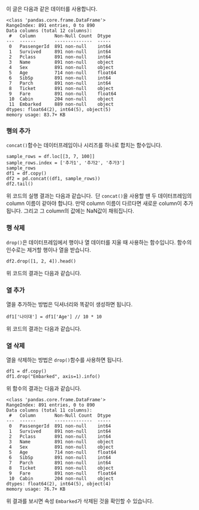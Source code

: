 <p>이 글은 다음과 같은 데이터를 사용합니다.</p>
<pre><code>&lt;class 'pandas.core.frame.DataFrame'&gt;
RangeIndex: 891 entries, 0 to 890
Data columns (total 12 columns):
 #   Column       Non-Null Count  Dtype  
---  ------       --------------  -----  
 0   PassengerId  891 non-null    int64  
 1   Survived     891 non-null    int64  
 2   Pclass       891 non-null    int64  
 3   Name         891 non-null    object 
 4   Sex          891 non-null    object 
 5   Age          714 non-null    float64
 6   SibSp        891 non-null    int64  
 7   Parch        891 non-null    int64  
 8   Ticket       891 non-null    object 
 9   Fare         891 non-null    float64
 10  Cabin        204 non-null    object 
 11  Embarked     889 non-null    object 
dtypes: float64(2), int64(5), object(5)
memory usage: 83.7+ KB</code></pre><h3 id="행의-추가">행의 추가</h3>
<p><code>concat()</code>함수는 데이터프레임이나 시리즈를 하나로 합치는 함수입니다.</p>
<pre><code class="language-python">sample_rows = df.loc[[3, 7, 100]]
sample_rows.index = ['추가1', '추가2', '추가3']
sample_rows
df1 = df.copy()
df2 = pd.concat((df1, sample_rows)) 
df2.tail()</code></pre>
<p>위 코드의 실행 결과는 다음과 같습니다.
<img alt="" src="https://velog.velcdn.com/images/1113mj/post/09c4020b-9fee-4c29-85f2-e494b5bb338c/image.png" />
단 <code>concat()</code>을 사용할 땐 두 데이터프레임의 column 이름이 같아야 합니다. 만약 column 이름이 다르다면 새로운 column이 추가됩니다. 그리고 그 column의 값에는 NaN값이 채워집니다.</p>
<h3 id="행-삭제">행 삭제</h3>
<p><code>drop()</code>은 데이터프레임에서 행이나 열 데이터를 지울 때 사용하는 함수입니다. 함수의 인수로는 제거할 행이나 열을 받습니다.</p>
<pre><code class="language-python">df2.drop([1, 2, 4]).head()</code></pre>
<p>위 코드의 결과는 다음과 같습니다.
<img alt="" src="https://velog.velcdn.com/images/1113mj/post/eba86375-d991-4ac9-aefd-4af523a52081/image.png" /></p>
<h3 id="열-추가">열 추가</h3>
<p>열을 추가하는 방법은 딕셔너리와 똑같이 생성하면 됩니다.</p>
<pre><code class="language-python">df1['나이대'] = df1['Age'] // 10 * 10 </code></pre>
<p>위 코드의 결과는 다음과 같습니다.
<img alt="" src="https://velog.velcdn.com/images/1113mj/post/71506152-e131-4911-ade1-c10251f7fbe2/image.png" /></p>
<h3 id="열-삭제">열 삭제</h3>
<p>열을 삭제하는 방법은 <code>drop()</code>함수를 사용하면 됩니다.</p>
<pre><code class="language-python">df1 = df.copy()
df1.drop(&quot;Embarked&quot;, axis=1).info()</code></pre>
<p>위 함수의 결과는 다음과 같습니다.</p>
<pre><code>&lt;class 'pandas.core.frame.DataFrame'&gt;
RangeIndex: 891 entries, 0 to 890
Data columns (total 11 columns):
 #   Column       Non-Null Count  Dtype  
---  ------       --------------  -----  
 0   PassengerId  891 non-null    int64  
 1   Survived     891 non-null    int64  
 2   Pclass       891 non-null    int64  
 3   Name         891 non-null    object 
 4   Sex          891 non-null    object 
 5   Age          714 non-null    float64
 6   SibSp        891 non-null    int64  
 7   Parch        891 non-null    int64  
 8   Ticket       891 non-null    object 
 9   Fare         891 non-null    float64
 10  Cabin        204 non-null    object 
dtypes: float64(2), int64(5), object(4)
memory usage: 76.7+ KB</code></pre><p>위 결과를 보시면 속성 <code>Embarked</code>가 삭제된 것을 확인할 수 있습니다.</p>